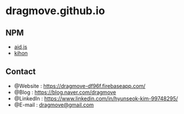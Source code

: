 # dragmove.github.io

## NPM

- [aid.js](https://www.npmjs.com/package/aid.js)
- [kihon](https://www.npmjs.com/package/kihon)

## Contact

- @Website : https://dragmove-df96f.firebaseapp.com/
- @Blog : https://blog.naver.com/dragmove
- @LinkedIn : https://www.linkedin.com/in/hyunseok-kim-99748295/
- @E-mail : dragmove@gmail.com
